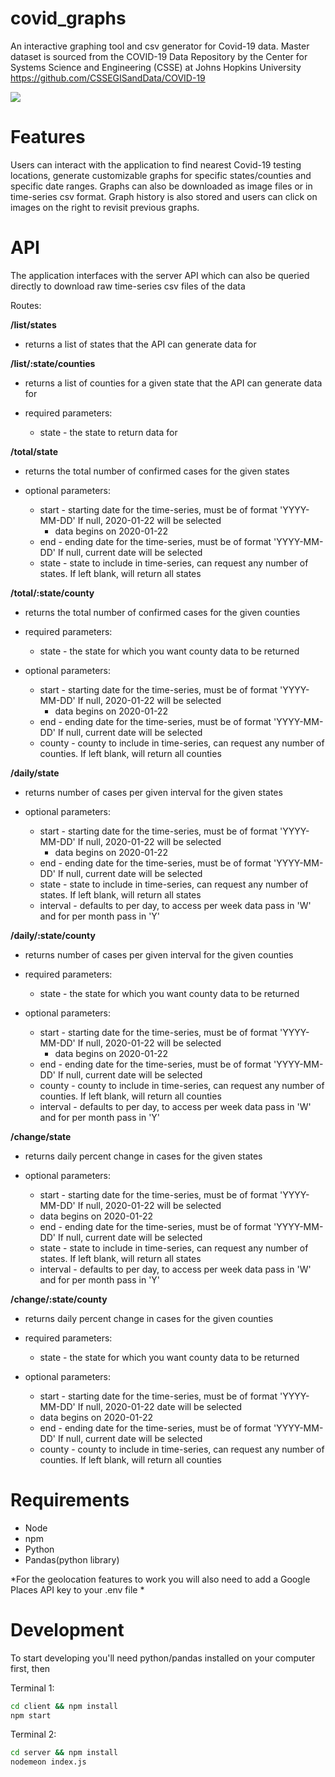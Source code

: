 # covid_graphs

An interactive graphing tool and csv generator for Covid-19 data.
Master dataset is sourced from the COVID-19 Data Repository by the Center for Systems Science and Engineering (CSSE) at Johns Hopkins University
https://github.com/CSSEGISandData/COVID-19

![](App-Demo.gif)

# Features

Users can interact with the application to find nearest Covid-19 testing locations, generate customizable graphs for specific states/counties and specific date ranges. Graphs can also be downloaded as image files or in time-series csv format. Graph history is also stored and users can click on images on the right to revisit previous graphs.

# API

The application interfaces with the server API which can also be queried directly to download raw time-series csv files of the data

Routes:

**/list/states**

  - returns a list of states that the API can generate data for
  
**/list/:state/counties**

  - returns a list of counties for a given state that the API can generate data for
  
  - required parameters:
    - state - the state to return data for
  
**/total/state**

 - returns the total number of confirmed cases for the given states

 - optional parameters:
   - start - starting date for the time-series, must be of format 'YYYY-MM-DD' If null, 2020-01-22  will be selected
     * data begins on 2020-01-22
   - end - ending date for the time-series, must be of format 'YYYY-MM-DD' If null, current date will be selected
   - state - state to include in time-series, can request any number of states. If left blank, will return all states
  
  
**/total/:state/county**
  
 - returns the total number of confirmed cases for the given counties

 - required parameters:
   - state - the state for which you want county data to be returned

 - optional parameters:
   - start - starting date for the time-series, must be of format 'YYYY-MM-DD' If null, 2020-01-22  will be selected
     * data begins on 2020-01-22
   - end - ending date for the time-series, must be of format 'YYYY-MM-DD' If null, current date will be selected
   - county - county to include in time-series, can request any number of counties. If left blank, will return all counties
  
**/daily/state**
  
 - returns number of cases per given interval for the given states

 - optional parameters:
   - start - starting date for the time-series, must be of format 'YYYY-MM-DD' If null, 2020-01-22  will be selected
     * data begins on 2020-01-22
   - end - ending date for the time-series, must be of format 'YYYY-MM-DD' If null, current date will be selected
   - state - state to include in time-series, can request any number of states. If left blank, will return all states
   - interval - defaults to per day, to access per week data pass in 'W' and for per month pass in 'Y'
  
**/daily/:state/county**

 - returns number of cases per given interval for the given counties

 - required parameters:
   - state - the state for which you want county data to be returned

 - optional parameters:
   - start - starting date for the time-series, must be of format 'YYYY-MM-DD' If null, 2020-01-22  will be selected
     * data begins on 2020-01-22
   - end - ending date for the time-series, must be of format 'YYYY-MM-DD' If null, current date will be selected
   - county - county to include in time-series, can request any number of counties. If left blank, will return all counties
   - interval - defaults to per day, to access per week data pass in 'W' and for per month pass in 'Y'
  
**/change/state**
  
 - returns daily percent change in cases for the given states

 - optional parameters:
   - start - starting date for the time-series, must be of format 'YYYY-MM-DD' If null, 2020-01-22  will be selected
    * data begins on 2020-01-22
   - end - ending date for the time-series, must be of format 'YYYY-MM-DD' If null, current date will be selected
   - state - state to include in time-series, can request any number of states. If left blank, will return all states
   - interval - defaults to per day, to access per week data pass in 'W' and for per month pass in 'Y'
  
  
**/change/:state/county**

 - returns daily percent change in cases for the given counties

 - required parameters:
   - state - the state for which you want county data to be returned

 - optional parameters:
   - start - starting date for the time-series, must be of format 'YYYY-MM-DD' If null, 2020-01-22 date will be selected
    * data begins on 2020-01-22
   - end - ending date for the time-series, must be of format 'YYYY-MM-DD' If null, current date will be selected
   - county - county to include in time-series, can request any number of counties. If left blank, will return all counties



# Requirements 

 - Node
 - npm
 - Python
 - Pandas(python library)
 
 *For the geolocation features to work you will also need to add a Google Places API key to your .env file *

# Development

To start developing you'll need python/pandas installed on your computer first, then

Terminal 1:
```bash
cd client && npm install
npm start

```
Terminal 2:
```bash
cd server && npm install
nodemeon index.js
```
